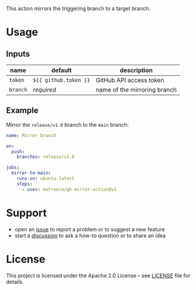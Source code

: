 This action mirrors the triggering branch to a target branch.

# Usage

## Inputs

| name     | default               | description                  |
|----------|-----------------------|------------------------------|
| `token`  | `${{ github.token }}` | GitHub API access token      |
| `branch` | *required*            | name of the mirroring branch |

## Example

Mirror the `release/v1.0` branch to the `main` branch:

```yaml
name: Mirror branch

on:
  push:
    branches: release/v1.0

jobs:
  mirror-to-main:
    runs-on: ubuntu-latest
    steps:
      - uses: metreeca/gh-mirror-action@v1
```

# Support

- open an [issue](ssues) to report a problem or to suggest a new feature
- start a [discussion](discussions) to ask a how-to question or to share an idea

# License

This project is licensed under the Apache 2.0 License – see [LICENSE](LICENSE) file for details.